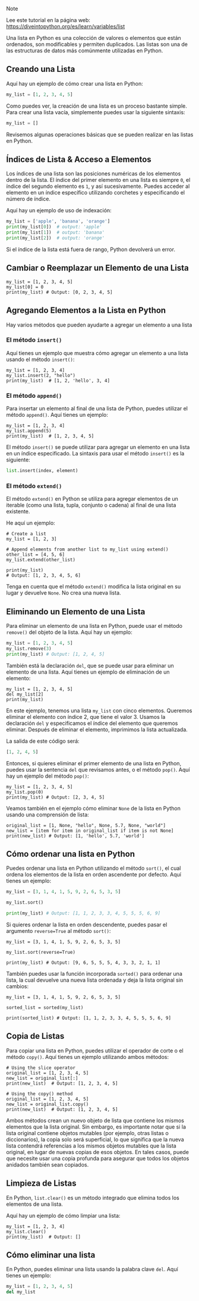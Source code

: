 > [!NOTE]
> Lee este tutorial en la página web: https://diveintopython.org/es/learn/variables/list

Una lista en Python es una colección de valores o elementos que están ordenados, son modificables y permiten duplicados. Las listas son una de las estructuras de datos más comúnmente utilizadas en Python.

## Creando una Lista

Aquí hay un ejemplo de cómo crear una lista en Python:

```python
my_list = [1, 2, 3, 4, 5]
```

Como puedes ver, la creación de una lista es un proceso bastante simple. Para crear una lista vacía, simplemente puedes usar la siguiente sintaxis:

```python
my_list = []
```

Revisemos algunas operaciones básicas que se pueden realizar en las listas en Python.

## Índices de Lista & Acceso a Elementos

Los índices de una lista son las posiciones numéricas de los elementos dentro de la lista. El índice del primer elemento en una lista es siempre `0`, el índice del segundo elemento es `1`, y así sucesivamente. Puedes acceder al elemento en un índice específico utilizando corchetes y especificando el número de índice.

Aquí hay un ejemplo de uso de indexación:

```python
my_list = ['apple', 'banana', 'orange']
print(my_list[0])  # output: 'apple'
print(my_list[1])  # output: 'banana'
print(my_list[2])  # output: 'orange'
```

Si el índice de la lista está fuera de rango, Python devolverá un error.

## Cambiar o Reemplazar un Elemento de una Lista

```python3
my_list = [1, 2, 3, 4, 5]
my_list[0] = 0
print(my_list) # Output: [0, 2, 3, 4, 5]
```

## Agregando Elementos a la Lista en Python

Hay varios métodos que pueden ayudarte a agregar un elemento a una lista

### El método `insert()`

Aquí tienes un ejemplo que muestra cómo agregar un elemento a una lista usando el método `insert()`:

```python3
my_list = [1, 2, 3, 4]
my_list.insert(2, "hello")
print(my_list)  # [1, 2, 'hello', 3, 4]
```

### El método `append()`

Para insertar un elemento al final de una lista de Python, puedes utilizar el método `append()`. Aquí tienes un ejemplo:

```python3
my_list = [1, 2, 3, 4]
my_list.append(5)
print(my_list)  # [1, 2, 3, 4, 5]
```

El método `insert()` se puede utilizar para agregar un elemento en una lista en un índice especificado. La sintaxis para usar el método `insert()` es la siguiente:

```python
list.insert(index, element)
```

### El método `extend()`

El método `extend()` en Python se utiliza para agregar elementos de un iterable (como una lista, tupla, conjunto o cadena) al final de una lista existente.

He aquí un ejemplo:

```python3
# Create a list
my_list = [1, 2, 3]

# Append elements from another list to my_list using extend()
other_list = [4, 5, 6]
my_list.extend(other_list)

print(my_list)
# Output: [1, 2, 3, 4, 5, 6]
```

Tenga en cuenta que el método `extend()` modifica la lista original en su lugar y devuelve `None`. No crea una nueva lista.

## Eliminando un Elemento de una Lista

Para eliminar un elemento de una lista en Python, puede usar el método `remove()` del objeto de la lista. Aquí hay un ejemplo:

```python
my_list = [1, 2, 3, 4, 5]
my_list.remove(3)
print(my_list) # Output: [1, 2, 4, 5]
```

También está la declaración `del`, que se puede usar para eliminar un elemento de una lista. Aquí tienes un ejemplo de eliminación de un elemento:

```python3
my_list = [1, 2, 3, 4, 5]
del my_list[2]
print(my_list)
```

En este ejemplo, tenemos una lista `my_list` con cinco elementos. Queremos eliminar el elemento con índice 2, que tiene el valor 3. Usamos la declaración `del` y especificamos el índice del elemento que queremos eliminar. Después de eliminar el elemento, imprimimos la lista actualizada.

La salida de este código será:

```python
[1, 2, 4, 5]
```

Entonces, si quieres eliminar el primer elemento de una lista en Python, puedes usar la sentencia `del` que revisamos antes, o el método `pop()`. Aquí hay un ejemplo del método `pop()`:

```python3
my_list = [1, 2, 3, 4, 5]
my_list.pop(0)
print(my_list) # Output: [2, 3, 4, 5]
```

Veamos también en el ejemplo cómo eliminar `None` de la lista en Python usando una comprensión de lista:

```python3
original_list = [1, None, "hello", None, 5.7, None, "world"]
new_list = [item for item in original_list if item is not None]
print(new_list) # Output: [1, 'hello', 5.7, 'world']
```

## Cómo ordenar una lista en Python

Puedes ordenar una lista en Python utilizando el método `sort()`, el cual ordena los elementos de la lista en orden ascendente por defecto. Aquí tienes un ejemplo:

```python
my_list = [3, 1, 4, 1, 5, 9, 2, 6, 5, 3, 5]

my_list.sort()

print(my_list) # Output: [1, 1, 2, 3, 3, 4, 5, 5, 5, 6, 9]
```

Si quieres ordenar la lista en orden descendente, puedes pasar el argumento `reverse=True` al método `sort()`:

```python3
my_list = [3, 1, 4, 1, 5, 9, 2, 6, 5, 3, 5]

my_list.sort(reverse=True)

print(my_list) # Output: [9, 6, 5, 5, 5, 4, 3, 3, 2, 1, 1]
```

También puedes usar la función incorporada `sorted()` para ordenar una lista, la cual devuelve una nueva lista ordenada y deja la lista original sin cambios:

```python3
my_list = [3, 1, 4, 1, 5, 9, 2, 6, 5, 3, 5]

sorted_list = sorted(my_list)

print(sorted_list) # Output: [1, 1, 2, 3, 3, 4, 5, 5, 5, 6, 9]
```

## Copia de Listas

Para copiar una lista en Python, puedes utilizar el operador de corte o el método `copy()`. Aquí tienes un ejemplo utilizando ambos métodos:

```python3
# Using the slice operator
original_list = [1, 2, 3, 4, 5]
new_list = original_list[:]
print(new_list)  # Output: [1, 2, 3, 4, 5]

# Using the copy() method
original_list = [1, 2, 3, 4, 5]
new_list = original_list.copy()
print(new_list)  # Output: [1, 2, 3, 4, 5]
```

Ambos métodos crean un nuevo objeto de lista que contiene los mismos elementos que la lista original. Sin embargo, es importante notar que si la lista original contiene objetos mutables (por ejemplo, otras listas o diccionarios), la copia solo será superficial, lo que significa que la nueva lista contendrá referencias a los mismos objetos mutables que la lista original, en lugar de nuevas copias de esos objetos. En tales casos, puede que necesite usar una copia profunda para asegurar que todos los objetos anidados también sean copiados.

## Limpieza de Listas

En Python, `list.clear()` es un método integrado que elimina todos los elementos de una lista.

Aquí hay un ejemplo de cómo limpiar una lista:

```python3
my_list = [1, 2, 3, 4]
my_list.clear()
print(my_list)  # Output: []
```

## Cómo eliminar una lista

En Python, puedes eliminar una lista usando la palabra clave `del`. Aquí tienes un ejemplo:

```python
my_list = [1, 2, 3, 4, 5]
del my_list
```
